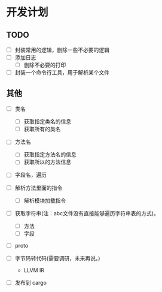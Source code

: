 # 开发计划

## TODO

- [ ] 封装常用的逻辑，删除一些不必要的逻辑
- [ ] 添加日志
  - [ ] 删除不必要的打印
- [ ] 封装一个命令行工具，用于解析某个文件

## 其他

- [ ] 类名
  - [ ] 获取指定类名的信息
  - [ ] 获取所有的类名
- [ ] 方法名
  - [ ] 获取指定方法名的信息
  - [ ] 获取所以的方法信息
- [ ] 字段名，遍历
- [ ] 解析方法里面的指令
  - [ ] 解析模块加载指令
- [ ] 获取字符串(注：abc文件没有直接能够遍历字符串表的方式)。
  - [ ] 方法
  - [ ] 字段
- [ ] proto
- [ ] 字节码转代码(需要调研，未来再说。)

  - LLVM IR

- [ ] 发布到 cargo
